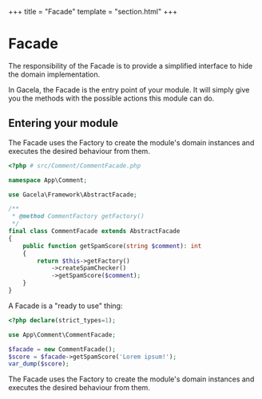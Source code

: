 +++
title = "Facade"
template = "section.html"
+++

# Facade

The responsibility of the Facade is to provide a simplified interface to hide the domain implementation.

In Gacela, the Facade is the entry point of your module. It will simply give you the methods with the possible actions
this module can do.

## Entering your module

The Facade uses the Factory to create the module's domain instances and executes the desired behaviour from them.

```php
<?php # src/Comment/CommentFacade.php

namespace App\Comment;

use Gacela\Framework\AbstractFacade;

/**
 * @method CommentFactory getFactory()
 */
final class CommentFacade extends AbstractFacade
{
    public function getSpamScore(string $comment): int
    {
        return $this->getFactory()
            ->createSpamChecker()
            ->getSpamScore($comment);
    }
}
```

A Facade is a "ready to use" thing:

```php
<?php declare(strict_types=1);

use App\Comment\CommentFacade;

$facade = new CommentFacade();
$score = $facade->getSpamScore('Lorem ipsum!');
var_dump($score);
```

The Facade uses the Factory to create the module's domain instances and executes the desired behaviour from them.
